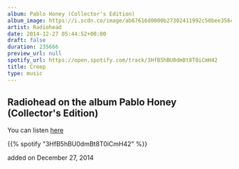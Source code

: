 ```yaml
---
album: Pablo Honey (Collector's Edition)
album_image: https://i.scdn.co/image/ab67616d0000b27302411992c50bee356ce04d68
artist: Radiohead
date: 2014-12-27 05:44:52+00:00
draft: false
duration: 235666
preview_url: null
spotify_url: https://open.spotify.com/track/3HfB5hBU0dmBt8T0iCmH42
title: Creep
type: music
---
```



## Radiohead on the album Pablo Honey (Collector's Edition)

You can listen [here](https://open.spotify.com/track/3HfB5hBU0dmBt8T0iCmH42)

{{% spotify "3HfB5hBU0dmBt8T0iCmH42" %}}

added on December 27, 2014